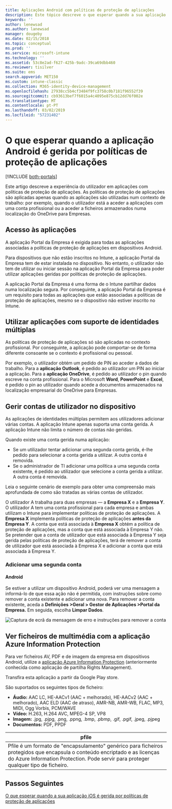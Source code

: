 ```yaml
---
title: Aplicações Android com políticas de proteção de aplicações
description: Este tópico descreve o que esperar quando a sua aplicação é gerida por políticas de proteção de aplicações.
keywords: ''
author: lenewsad
ms.author: lanewsad
manager: dougeby
ms.date: 02/15/2018
ms.topic: conceptual
ms.prod: ''
ms.service: microsoft-intune
ms.technology: ''
ms.assetid: 53c8e2ad-f627-425b-9adc-39ca69dbb460
ms.reviewer: tisilver
ms.suite: ems
search.appverid: MET150
ms.custom: intune-classic
ms.collection: M365-identity-device-management
ms.openlocfilehash: 27938cc5b4cf3484f9fc3758c0b7181f96552f39
ms.sourcegitcommit: cb93613bef7f6015a4c4095e875cb12dd76f002e
ms.translationtype: MT
ms.contentlocale: pt-PT
ms.lasthandoff: 03/02/2019
ms.locfileid: "57231402"
---
```

# <a name="what-to-expect-when-your-android-app-is-managed-by-app-protection-policies"></a>O que esperar quando a aplicação Android é gerida por políticas de proteção de aplicações

[!INCLUDE [both-portals](./includes/note-for-both-portals.md)]

Este artigo descreve a experiência do utilizador em aplicações com políticas de proteção de aplicações. As políticas de proteção de aplicações são aplicadas apenas quando as aplicações são utilizadas num contexto de trabalho: por exemplo, quando o utilizador está a aceder a aplicações com uma conta profissional ou a aceder a ficheiros armazenados numa localização do OneDrive para Empresas.

##  <a name="access-apps"></a>Acesso às aplicações

A aplicação Portal da Empresa é exigida para todas as aplicações associadas a políticas de proteção de aplicações em dispositivos Android.

Para dispositivos que não estão inscritos no Intune, a aplicação Portal da Empresa tem de estar instalada no dispositivo. No entanto, o utilizador não tem de utilizar ou iniciar sessão na aplicação Portal da Empresa para poder utilizar aplicações geridas por políticas de proteção de aplicações.

A aplicação Portal da Empresa é uma forma de o Intune partilhar dados numa localização segura. Por conseguinte, a aplicação Portal da Empresa é um requisito para todas as aplicações que estão associadas a políticas de proteção de aplicações, mesmo se o dispositivo não estiver inscrito no Intune.


##  <a name="use-apps-with-multi-identity-support"></a>Utilizar aplicações com suporte de identidades múltiplas

As políticas de proteção de aplicações só são aplicadas no contexto profissional. Por conseguinte, a aplicação pode comportar-se de forma diferente consoante se o contexto é profissional ou pessoal.

Por exemplo, o utilizador obtém um pedido de PIN ao aceder a dados de trabalho. Para a **aplicação Outlook**, é pedido ao utilizador um PIN ao iniciar a aplicação. Para a **aplicação OneDrive**, é pedido ao utilizador o pin quando escreve na conta profissional. Para o Microsoft **Word**, **PowerPoint** e **Excel**, é pedido o pin ao utilizador quando acede a documentos armazenados na localização empresarial do OneDrive para Empresas.

##  <a name="manage-user-accounts-on-the-device"></a>Gerir contas de utilizador no dispositivo

As aplicações de identidades múltiplas permitem aos utilizadores adicionar várias contas.  A aplicação Intune apenas suporta uma conta gerida.  A aplicação Intune não limita o número de contas não geridas.

Quando existe uma conta gerida numa aplicação:
*   Se um utilizador tentar adicionar uma segunda conta gerida, é-lhe pedido para selecionar a conta gerida a utilizar.  A outra conta é removida.
*   Se o administrador de TI adicionar uma política a uma segunda conta existente, é pedido ao utilizador que selecione a conta gerida a utilizar.  A outra conta é removida.

Leia o seguinte cenário de exemplo para obter uma compreensão mais aprofundada de como são tratadas as várias contas de utilizador.

O utilizador A trabalha para duas empresas — a **Empresa X** e a **Empresa Y**. O utilizador A tem uma conta profissional para cada empresa e ambas utilizam o Intune para implementar políticas de proteção de aplicações. A **Empresa X** implementa políticas de proteção de aplicações **antes da** **Empresa Y**. A conta que está associada à **Empresa X** obtém a política de proteção de aplicações, mas a conta que está associada à Empresa Y não. Se pretender que a conta de utilizador que está associada à Empresa Y seja gerida pelas políticas de proteção de aplicações, terá de remover a conta de utilizador que está associada à Empresa X e adicionar a conta que está associada à Empresa Y.
### <a name="add-a-second-account"></a>Adicionar uma segunda conta
####  <a name="android"></a>Android
Se estiver a utilizar um dispositivo Android, poderá ver uma mensagem a informá-lo de que essa ação não é permitida, com instruções sobre como remover a conta existente e adicionar uma nova.  Para remover a conta existente, aceda a **Definições &gt;Geral &gt; Gestor de Aplicações &gt;Portal da Empresa.** Em seguida, escolha **Limpar Dados**.

![Captura de ecrã da mensagem de erro e instruções para remover a conta](./media/Android_SwitchUser.png)

##  <a name="view-media-files-with-the-azure-information-protection-app"></a>Ver ficheiros de multimédia com a aplicação Azure Information Protection
Para ver ficheiros AV, PDF e de imagem da empresa em dispositivos Android, utilize a [aplicação Azure Information Protection](https://play.google.com/store/apps/details?id=com.microsoft.ipviewer) (anteriormente conhecida como aplicação de partilha Rights Management).

Transfira esta aplicação a partir da Google Play store.  

São suportados os seguintes tipos de ficheiro:

* **Áudio:** AAC LC, HE-AACv1 (AAC + melhorado), HE-AACv2 (AAC + melhorado), AAC ELD (AAC de atraso), AMR-NB, AMR-WB, FLAC, MP3, MIDI, Ogg Vorbis, PCM/WAVE
* **Vídeo:** H.263, H.264 AVC, MPEG-4 SP, VP8
* **Imagem:** .jpg, .pjpg, .png, .ppng, .bmp, .pbmp, .gif, .pgif, .jpeg, .pjpeg
* **Documentos:** PDF, PPDF


|**pfile**|
|----|
|Pfile é um formato de "encapsulamento" genérico para ficheiros protegidos que encapsula o conteúdo encriptado e as licenças do Azure Information Protection. Pode servir para proteger qualquer tipo de ficheiro.|

## <a name="next-steps"></a>Passos Seguintes
[O que esperar quando a sua aplicação iOS é gerida por políticas de proteção de aplicações](end-user-mam-apps-ios.md)
